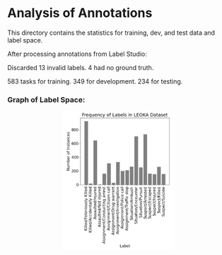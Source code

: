 # Analysis of Annotations

This directory contains the statistics for training, dev, and test data and label space.

After processing annotations from Label Studio:

Discarded 13 invalid labels.
4 had no ground truth.

583 tasks for training.
349 for development.
234 for testing.

### Graph of Label Space:

<img src="labels.png" alt="A graph of labels for the multi-label classification task and the number of instances for each class" width="400" style="display: block; margin-left: auto; margin-right: auto; width: 50%;"/>
